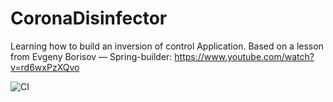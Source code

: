 # CoronaDisinfector
Learning how to build an inversion of control Application.
Based on a lesson from Evgeny Borisov — Spring-builder: https://www.youtube.com/watch?v=rd6wxPzXQvo

![CI](https://github.com/lehansun/InversionOfControle/workflows/CI/badge.svg)
